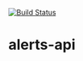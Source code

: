 [![Build Status](https://travis-ci.org/sonos-alerts/alerts-api.svg?branch=master)](https://travis-ci.org/sonos-alerts/alerts-api)
# alerts-api
